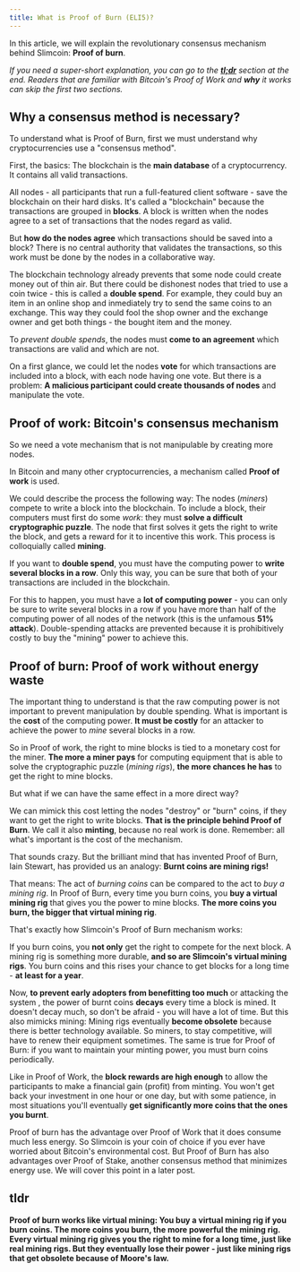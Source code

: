 ```yaml
---
title: What is Proof of Burn (ELI5)?
---
```


In this article, we will explain the revolutionary consensus mechanism behind Slimcoin: **Proof of burn**.

*If you need a super-short explanation, you can go to the **[tl;dr](#tldr)** section at the end. Readers that are familiar with Bitcoin's Proof of Work and **why** it works can skip the first two sections.*

## Why a consensus method is necessary?

To understand what is Proof of Burn, first we must understand why cryptocurrencies use a "consensus method".

First, the basics: The blockchain is the **main database** of a cryptocurrency. It contains all valid transactions.

All nodes - all participants that run a full-featured client software - save the blockchain on their hard disks. It's called a "blockchain" because the transactions are grouped in **blocks**. A block is written when the nodes agree to a set of transactions that the nodes regard as valid.

But **how do the nodes agree** which transactions should be saved into a block? There is no central authority that validates the transactions, so this work must be done by the nodes in a collaborative way.

The blockchain technology already prevents that some node could create money out of thin air. But there could be dishonest nodes that tried to use a coin twice - this is called a **double spend**. For example, they could buy an item in an online shop and inmediately try to send the same coins to an exchange. This way they could fool the shop owner and the exchange owner and get both things - the bought item and the money.

To *prevent double spends*, the nodes must **come to an agreement** which transactions are valid and which are not.

On a first glance, we could let the nodes **vote** for which transactions are included into a block, with each node having one vote. But there is a problem: **A malicious participant could create thousands of nodes** and manipulate the vote.


## Proof of work: Bitcoin's consensus mechanism

So we need a vote mechanism that is not manipulable by creating more nodes.

In Bitcoin and many other cryptocurrencies, a mechanism called **Proof of work** is used. 

We could describe the process the following way: The nodes (*miners*) compete to write a block into the blockchain. To include a block, their computers must first do some *work*: they must **solve a difficult cryptographic puzzle**. The node that first solves it gets the right to write the block, and gets a reward for it to incentive this work. This process is colloquially called **mining**.

If you want to **double spend**, you must have the computing power to **write several blocks in a row**. Only this way, you can be sure that both of your transactions are included in the blockchain.

For this to happen, you must have a **lot of computing power** - you can only be sure to write several blocks in a row if you have more than half of the computing power of all nodes of the network (this is the unfamous **51% attack**). Double-spending attacks are prevented because it is prohibitively costly to buy the "mining" power to achieve this.

## Proof of burn: Proof of work without energy waste

The important thing to understand is that the raw computing power is not important to prevent manipulation by double spending. What is important is the **cost** of the computing power. **It must be costly** for an attacker to achieve the power to *mine* several blocks in a row.

So in Proof of work, the right to mine blocks is tied to a monetary cost for the miner. **The more a miner pays** for computing equipment that is able to solve the cryptographic puzzle (*mining rigs*), **the more chances he has** to get the right to mine blocks. 

But what if we can have the same effect in a more direct way?

We can mimick this cost letting the nodes "destroy" or "burn" coins, if they want to get the right to write blocks. **That is the principle behind Proof of Burn**. We call it also **minting**, because no real work is done. Remember: all what's important is the cost of the mechanism.

That sounds crazy. But the brilliant mind that has invented Proof of Burn, Iain Stewart, has provided us an analogy: **Burnt coins are mining rigs!**

That means: The act of *burning coins* can be compared to the act to *buy a mining rig*. In Proof of Burn, every time you burn coins, you **buy a virtual mining rig** that gives you the power to mine blocks. **The more coins you burn, the bigger that virtual mining rig**.

That's exactly how Slimcoin's Proof of Burn mechanism works:

If you burn coins, you **not only** get the right to compete for the next block. A mining rig is something more durable, **and so are Slimcoin's virtual mining rigs**. You burn coins and this rises your chance to get blocks for a long time - **at least for a year**.

Now, **to prevent early adopters from benefitting too much** or attacking the system , the power of burnt coins **decays** every time a block is mined. It doesn't decay much, so don't be afraid - you will have a lot of time. But this also mimicks mining: Mining rigs eventually **become obsolete** because there is better technology available. So miners, to stay competitive, will have to renew their equipment sometimes. The same is true for Proof of Burn: if you want to maintain your minting power, you must burn coins periodically.

Like in Proof of Work, the **block rewards are high enough** to allow the participants to make a financial gain (profit) from minting. You won't get back your investment in one hour or one day, but with some patience, in most situations you'll eventually **get significantly more coins that the ones you burnt**.

Proof of burn has the advantage over Proof of Work that it does consume much less energy. So Slimcoin is your coin of choice if you ever have worried about Bitcoin's environmental cost. But Proof of Burn has also advantages over Proof of Stake, another consensus method that minimizes energy use. We will cover this point in a later post. 

## tldr

**Proof of burn works like virtual mining: You buy a virtual mining rig if you burn coins. The more coins you burn, the more powerful the mining rig. Every virtual mining rig gives you the right to mine for a long time, just like real mining rigs. But they eventually lose their power - just like mining rigs that get obsolete because of Moore's law.**

